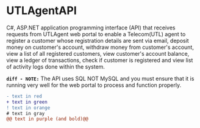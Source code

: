 # UTLAgentAPI
C#, ASP.NET application programming interface (API) that receives requests from UTLAgent web portal to enable a Telecom(UTL) agent
to register a customer whose registration details are sent via email, deposit money on customer's account, withdraw money from customer's account,
view a list of all registered customers, view customer's account balance, view a ledger of transactions, 
check if customer is registered and view list of activity logs done within the system.

<b style="color=red">```diff - NOTE:```</b> The API uses SQL NOT MySQL and you must ensure that it is running very well for the web portal to process and function properly.
```diff
- text in red
+ text in green
! text in orange
# text in gray
@@ text in purple (and bold)@@
```
